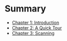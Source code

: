 # Summary

-   [Chapter 1: Introduction](chapter1.org)
-   [Chapter 2: A Quick Tour](chapter2.org)
-   [Chapter 3: Scanning](chapter3.org)
